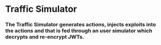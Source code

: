 # Traffic Simulator
### The Traffic Simulator generates actions, injects exploits into the actions and that is fed through an user simulator which decrypts and re-encrypt JWTs.
